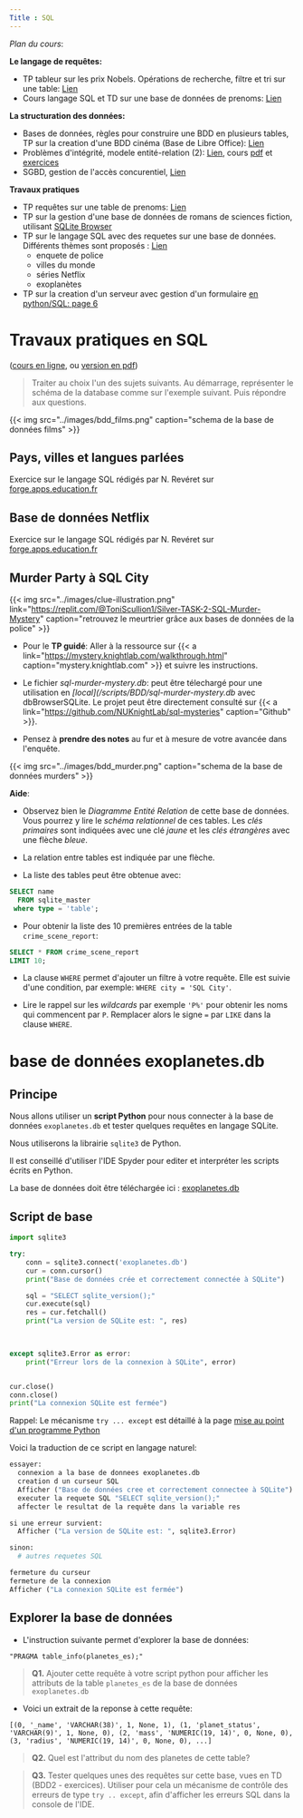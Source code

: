 ```yaml
---
Title : SQL
---
```


*Plan du cours*:

**Le langage de requêtes:**
* TP tableur sur les prix Nobels. Opérations de recherche, filtre et tri sur une table: [Lien](/docs/competences/calc/page3)
* Cours langage SQL et TD sur une base de données de prenoms: [Lien](/docs/NSI/bases/page7/)

**La structuration des données:**
* Bases de données, règles pour construire une BDD en plusieurs tables, TP sur la creation d'une BDD cinéma (Base de Libre Office): [Lien](/docs/NSI/bases/page2/)
* Problèmes d'intégrité, modele entité-relation (2): [Lien](../page1/), cours [pdf](/pdf/NSI/bdd1_prof.pdf) et [exercices](/pdf/NSI/bdd1_eleve.pdf)
* SGBD, gestion de l'accès concurentiel, [Lien](../page3/)

**Travaux pratiques**
* TP requêtes sur une table de prenoms: [Lien](../page8)
* TP sur la gestion d'une base de données de romans de sciences fiction, utilisant [SQLite Browser](../page6)
* TP sur le langage SQL avec des requetes sur une base de données. Différents thèmes sont proposés : [Lien](../page4)
  * enquete de police
  * villes du monde
  * séries Netflix
  * exoplanètes
* TP sur la creation d'un serveur avec gestion d'un formulaire [en python/SQL: page 6](../page5/)

# Travaux pratiques en SQL

([cours en ligne](../page7), ou [version en pdf](/pdf/NSI/bdd2-e.pdf))

> Traiter au choix l'un des sujets suivants. Au démarrage, représenter le schéma de la database comme sur l'exemple suivant. Puis répondre aux questions.

{{< img src="../images/bdd_films.png" caption="schema de la base de données films" >}}


## Pays, villes et langues parlées
Exercice sur le langage SQL rédigés par N. Revéret sur [forge.apps.education.fr](https://exercices-bdd-aa801f.forge.apps.education.fr/51_world/world/)
## Base de données Netflix
Exercice sur le langage SQL rédigés par N. Revéret sur [forge.apps.education.fr](https://exercices-bdd-aa801f.forge.apps.education.fr/52_netflix/netflix/)


## Murder Party à SQL City

{{< img src="../images/clue-illustration.png" link="https://replit.com/@ToniScullion1/Silver-TASK-2-SQL-Murder-Mystery" caption="retrouvez le meurtrier grâce aux bases de données de la police" >}}
* Pour le **TP guidé**: Aller à la ressource sur {{< a link="https://mystery.knightlab.com/walkthrough.html" caption="mystery.knightlab.com" >}} et suivre les instructions.

* Le fichier *sql-murder-mystery.db*: peut être télechargé pour une utilisation en *[local](/scripts/BDD/sql-murder-mystery.db* avec dbBrowserSQLite. Le projet peut être directement consulté sur {{< a link="https://github.com/NUKnightLab/sql-mysteries" caption="Github" >}}.

* Pensez à **prendre des notes** au fur et à mesure de votre avancée dans l'enquête.

{{< img src="../images/bdd_murder.png" caption="schema de la base de données murders" >}}

**Aide**: 
* Observez bien le *Diagramme Entité Relation* de cette base de données. Vous pourrez y lire le *schéma relationnel* de ces tables. Les *clés primaires* sont indiquées avec une clé *jaune* et les *clés étrangères* avec une flèche *bleue*.

* La relation entre tables est indiquée par une flèche.

* La liste des tables peut être obtenue avec:

```SQL
SELECT name 
  FROM sqlite_master
 where type = 'table';
```

* Pour obtenir la liste des 10 premières entrées de la table `crime_scene_report`: 

```SQL
SELECT * FROM crime_scene_report
LIMIT 10;
```

* La clause `WHERE` permet d'ajouter un filtre à votre requête. Elle est suivie d'une condition, par exemple: `WHERE city = 'SQL City'`.

* Lire le rappel sur les *wildcards* par exemple `'P%'` pour obtenir les noms qui commencent par `P`. Remplacer alors le signe `=` par `LIKE` dans la clause `WHERE`.


# base de données exoplanetes.db
## Principe
Nous allons utiliser un **script Python** pour nous connecter à la base de données `exoplanetes.db` et tester quelques requêtes en langage SQLite.

Nous utiliserons la librairie `sqlite3` de Python.

Il est conseillé d'utiliser l'IDE Spyder pour editer et interpréter les scripts écrits en Python.

La base de données doit être téléchargée ici : [exoplanetes.db](/scripts/BDD/exoplanetes.db)

## Script de base

```python
import sqlite3

try:
    conn = sqlite3.connect('exoplanetes.db')
    cur = conn.cursor()
    print("Base de données crée et correctement connectée à SQLite")

    sql = "SELECT sqlite_version();"
    cur.execute(sql)
    res = cur.fetchall()
    print("La version de SQLite est: ", res)
    


except sqlite3.Error as error:
    print("Erreur lors de la connexion à SQLite", error)


cur.close()
conn.close()
print("La connexion SQLite est fermée")
``` 

Rappel: Le mécanisme `try ... except` est détaillé à la page [mise au point d'un programme Python](/docs/NSI/langages/page5/#gestion-des-exceptions-try-except)

Voici la traduction de ce script en langage naturel:

```python
essayer:
  connexion a la base de donnees exoplanetes.db
  creation d un curseur SQL
  Afficher ("Base de données cree et correctement connectee à SQLite")
  executer la requete SQL "SELECT sqlite_version();"
  affecter le resultat de la requête dans la variable res

si une erreur survient:
  Afficher ("La version de SQLite est: ", sqlite3.Error)

sinon:
  # autres requetes SQL

fermeture du curseur
fermeture de la connexion
Afficher ("La connexion SQLite est fermée")
```

## Explorer la base de données
* L'instruction suivante permet d'explorer la base de données:

`"PRAGMA table_info(planetes_es);"`

> **Q1.** Ajouter cette requête à votre script python pour afficher les attributs de la table `planetes_es` de la base de données `exoplanetes.db`

* Voici un extrait de la reponse à cette requête:

```
[(0, '_name', 'VARCHAR(38)', 1, None, 1), (1, 'planet_status', 'VARCHAR(9)', 1, None, 0), (2, 'mass', 'NUMERIC(19, 14)', 0, None, 0), (3, 'radius', 'NUMERIC(19, 14)', 0, None, 0), ...]
```

> **Q2.** Quel est l'attribut du nom des planetes de cette table?


> **Q3.** Tester quelques unes des requêtes sur cette base, vues en TD (BDD2 - exercices). Utiliser pour cela un mécanisme de contrôle des erreurs de type `try .. except`, afin d'afficher les erreurs SQL dans la console de l'IDE.



